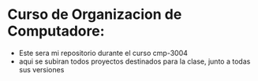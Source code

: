# Curso de Organizacion de Computadore:
* Este sera mi repositorio durante el curso cmp-3004
* aqui se subiran todos proyectos destinados para la clase, junto a todas sus versiones 
